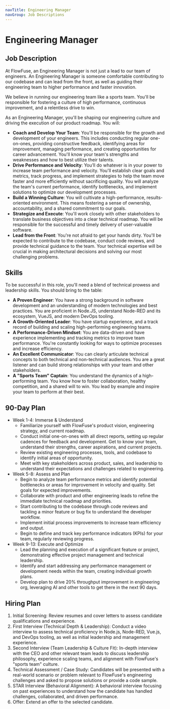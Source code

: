 ```yaml
---
navTitle: Engineering Manager
navGroup: Job Descriptions
---
```

# Engineering Manager

## Job Description

At FlowFuse, an Engineering Manager is not just a lead to our team of engineers. An Engineering Manager is someone comfortable contributing to our codebase and can lead from the front, as well as guiding their engineering team to higher performance and faster innovation.

We believe in running our engineering team like a sports team. You'll be responsible for fostering a culture of high performance, continuous improvement, and a relentless drive to win.

As an Engineering Manager, you'll be shaping our engineering culture and driving the execution of our product roadmap. You will:
* **Coach and Develop Your Team**: You'll be responsible for the growth and development of your engineers. This includes conducting regular one-on-ones, providing constructive feedback, identifying areas for improvement, managing performance, and creating opportunities for career advancement. You'll know your team's strengths and weaknesses and how to best utilize their talents.
* **Drive Performance and Velocity**: You’ll do whatever is in your power to increase team performance and velocity. You'll establish clear goals and metrics, track progress, and implement strategies to help the team move faster and more efficiently without sacrificing quality. You will analyze the team's current performance, identify bottlenecks, and implement solutions to optimize our development processes.
* **Build a Winning Culture**: You will cultivate a high-performance, results-oriented environment. This means fostering a sense of ownership, accountability, and a shared commitment to our goals.
* **Strategize and Execute**: You'll work closely with other stakeholders to translate business objectives into a clear technical roadmap. You will be responsible for the successful and timely delivery of user-valuable software.
* **Lead from the Front**: You're not afraid to get your hands dirty. You'll be expected to contribute to the codebase, conduct code reviews, and provide technical guidance to the team. Your technical expertise will be crucial in making architectural decisions and solving our most challenging problems.

## Skills
To be successful in this role, you'll need a blend of technical prowess and leadership skills. You should bring to the table:

* **A Proven Engineer**: You have a strong background in software development and an understanding of modern technologies and best practices. You are proficient in Node.JS, understand Node-RED and its ecosystem, VueJS, and modern DevOps tooling.
* **A Growth-Oriented Leader**: You have startup experience, and a track record of building and scaling high-performing engineering teams.
* **A Performance-Driven Mindset**: You are data-driven and have experience implementing and tracking metrics to improve team performance. You're constantly looking for ways to optimize processes and increase efficiency.
* **An Excellent Communicator**: You can clearly articulate technical concepts to both technical and non-technical audiences. You are a great listener and can build strong relationships with your team and other stakeholders.
* **A "Sports Team" Captain**: You understand the dynamics of a high-performing team. You know how to foster collaboration, healthy competition, and a shared will to win. You lead by example and inspire your team to perform at their best.

## 90-Day Plan

* Week 1-4: Immerse & Understand
   * Familiarize yourself with FlowFuse's product vision, engineering strategy, and current roadmap.
   * Conduct initial one-on-ones with all direct reports, setting up regular cadences for feedback and development. Get to know your team, understand their strengths, career aspirations, and current projects. 
   * Review existing engineering processes, tools, and codebase to identify initial areas of opportunity.
   * Meet with key stakeholders across product, sales, and leadership to understand their expectations and challenges related to engineering.
* Week 5-8: Assess and Plan
   * Begin to analyze team performance metrics and identify potential bottlenecks or areas for improvement in velocity and quality. Set goals for expected improvements.
   * Collaborate with product and other engineering leads to refine the immediate technical roadmap and priorities.
   * Start contributing to the codebase through code reviews and tackling a minor feature or bug fix to understand the developer workflow.
   * Implement initial process improvements to increase team efficiency and output.
   * Begin to define and track key performance indicators (KPIs) for your team, regularly reviewing progress.
* Week 9-13: Execute and Optimize
   * Lead the planning and execution of a significant feature or project, demonstrating effective project management and technical leadership.
   * Identify and start addressing any performance management or development needs within the team, creating individual growth plans.
   * Develop plan to drive 20% throughput improvement in engineering org, leveraging AI and other tools to get there in the next 90 days. 

## Hiring Plan
1. Initial Screening: Review resumes and cover letters to assess candidate qualifications and experience.
1. First Interview (Technical Depth & Leadership): Conduct a video interview to assess technical proficiency in Node.js, Node-RED, Vue.js, and DevOps tooling, as well as initial leadership and management experience.
1. Second Interview (Team Leadership & Culture Fit): In-depth interview with the CEO and other relevant team leads to discuss leadership philosophy, experience scaling teams, and alignment with FlowFuse's "sports team" culture.
1. Technical Assessment / Case Study: Candidates will be presented with a real-world scenario or problem relevant to FlowFuse's engineering challenges and asked to propose solutions or provide a code sample. 
1. STAR Interview (Behavioral Alignment): A behavioral interview focusing on past experiences to understand how the candidate has handled challenges, collaborated, and driven performance.
1. Offer: Extend an offer to the selected candidate.
